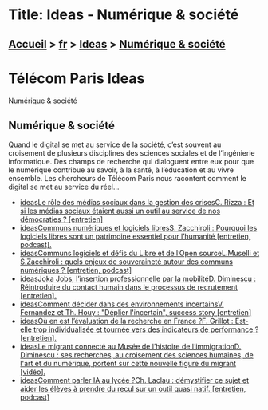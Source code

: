 # Title: Ideas - Numérique & société

## [Accueil](https://www.telecom-paris.fr "https://www.telecom-paris.fr") > [fr](https://www.telecom-paris.fr/fr "fr") > [Ideas](https://www.telecom-paris.fr/fr/ideas "Ideas") > [Numérique & société](https://www.telecom-paris.fr/fr/ideas/numerique-societe)

[](https://www.telecom-paris.fr/fr/accueil)

# Télécom Paris Ideas  
Numérique & société

## Numérique & société

Quand le digital se met au service de la société, c’est souvent au croisement
de plusieurs disciplines des sciences sociales et de l’ingénierie
informatique. Des champs de recherche qui dialoguent entre eux pour que le
numérique contribue au savoir, à la santé, à l’éducation et au vivre ensemble.
Les chercheurs de Télécom Paris nous racontent comment le digital se met au
service du réel…

  * [ideasLe rôle des médias sociaux dans la gestion des crisesC. Rizza : Et si les médias sociaux étaient aussi un outil au service de nos démocraties ? [entretien]](https://www.telecom-paris.fr/fr/ideas/role-medias-sociaux-gestion-crises "Ideas Le rôle des médias sociaux dans la gestion des crises")
  * [ideasCommuns numériques et logiciels libresS. Zacchiroli : Pourquoi les logiciels libres sont un patrimoine essentiel pour l’humanité [entretien, podcast].](https://www.telecom-paris.fr/fr/ideas/communs-numeriques-logiciels-libres "Ideas Communs numériques et logiciels libres")
  * [ideasCommuns logiciels et défis du Libre et de l’Open sourceL.Muselli et S.Zacchiroli : quels enjeux de souveraineté autour des communs numériques ? [entretien, podcast]](https://www.telecom-paris.fr/fr/ideas/communs-logiciels-defis-libre-open-source "Ideas Communs logiciels et défis du Libre et de l’Open source")
  * [ideasJoka Jobs, l’insertion professionnelle par la mobilitéD. Diminescu : Réintroduire du contact humain dans le processus de recrutement [entretien].](https://www.telecom-paris.fr/fr/ideas/joka-jobs-insertion-professionnelle-mobilite "Ideas Joka Jobs, l’insertion professionnelle par la mobilité")
  * [ideasComment décider dans des environnements incertainsV. Fernandez et Th. Houy : "Déplier l'incertain", success story [entretien]](https://www.telecom-paris.fr/fr/ideas/comment-decider-deplier-incertain "Ideas Comment décider dans des environnements incertains")
  * [ideasOù en est l’évaluation de la recherche en France ?F. Grillot : Est-elle trop individualisée et tournée vers des indicateurs de performance ? [entretien].](https://www.telecom-paris.fr/fr/ideas/evaluation-recherche "Ideas Où en est l’évaluation de la recherche en France ?")
  * [ideasLe migrant connecté au Musée de l’histoire de l’immigrationD. Diminescu : ses recherches, au croisement des sciences humaines, de l'art et du numérique, portent sur cette nouvelle figure du migrant [vidéo].](https://www.telecom-paris.fr/fr/ideas/migrant-connecte "Ideas Le migrant connecté au Musée de l’histoire de l’immigration")
  * [ideasComment parler IA au lycée ?Ch. Laclau : démystifier ce sujet et aider les élèves à prendre du recul sur un outil quasi natif. [entretien, podcast]](https://www.telecom-paris.fr/fr/ideas/parler-ia-lycee "Ideas Comment parler IA au lycée ?")

[](https://www.telecom-paris.fr/fr/ideas/sommaire)

